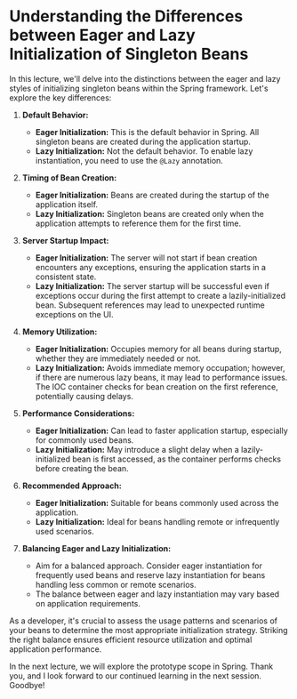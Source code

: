 # Understanding the Differences between Eager and Lazy Initialization of Singleton Beans

In this lecture, we'll delve into the distinctions between the eager and lazy styles of initializing singleton beans within the Spring framework. Let's explore the key differences:

1. **Default Behavior:**
   - **Eager Initialization:** This is the default behavior in Spring. All singleton beans are created during the application startup.
   - **Lazy Initialization:** Not the default behavior. To enable lazy instantiation, you need to use the `@Lazy` annotation.

2. **Timing of Bean Creation:**
   - **Eager Initialization:** Beans are created during the startup of the application itself.
   - **Lazy Initialization:** Singleton beans are created only when the application attempts to reference them for the first time.

3. **Server Startup Impact:**
   - **Eager Initialization:** The server will not start if bean creation encounters any exceptions, ensuring the application starts in a consistent state.
   - **Lazy Initialization:** The server startup will be successful even if exceptions occur during the first attempt to create a lazily-initialized bean. Subsequent references may lead to unexpected runtime exceptions on the UI.

4. **Memory Utilization:**
   - **Eager Initialization:** Occupies memory for all beans during startup, whether they are immediately needed or not.
   - **Lazy Initialization:** Avoids immediate memory occupation; however, if there are numerous lazy beans, it may lead to performance issues. The IOC container checks for bean creation on the first reference, potentially causing delays.

5. **Performance Considerations:**
   - **Eager Initialization:** Can lead to faster application startup, especially for commonly used beans.
   - **Lazy Initialization:** May introduce a slight delay when a lazily-initialized bean is first accessed, as the container performs checks before creating the bean.

6. **Recommended Approach:**
   - **Eager Initialization:** Suitable for beans commonly used across the application.
   - **Lazy Initialization:** Ideal for beans handling remote or infrequently used scenarios.

7. **Balancing Eager and Lazy Initialization:**
   - Aim for a balanced approach. Consider eager instantiation for frequently used beans and reserve lazy instantiation for beans handling less common or remote scenarios.
   - The balance between eager and lazy instantiation may vary based on application requirements.

As a developer, it's crucial to assess the usage patterns and scenarios of your beans to determine the most appropriate initialization strategy. Striking the right balance ensures efficient resource utilization and optimal application performance.

In the next lecture, we will explore the prototype scope in Spring. Thank you, and I look forward to our continued learning in the next session. Goodbye!